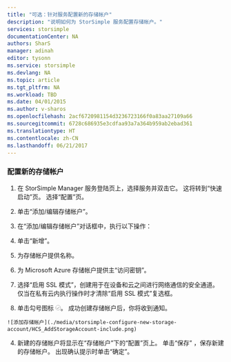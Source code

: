 ```yaml
---
title: "可选：针对服务配置新的存储帐户"
description: "说明如何为 StorSimple 服务配置存储帐户。"
services: storsimple
documentationCenter: NA
authors: SharS
manager: adinah
editor: tysonn
ms.service: storsimple
ms.devlang: NA
ms.topic: article
ms.tgt_pltfrm: NA
ms.workload: TBD
ms.date: 04/01/2015
ms.author: v-sharos
ms.openlocfilehash: 2acf6720981154d3236723166f0a83aa27109a66
ms.sourcegitcommit: 6728c686935e3cdfaa93a7a364b959ab2ebad361
ms.translationtype: HT
ms.contentlocale: zh-CN
ms.lasthandoff: 06/21/2017
---
```

### <a name="to-configure-a-new-storage-account"></a>配置新的存储帐户

1. 在 StorSimple Manager 服务登陆页上，选择服务并双击它。 这将转到“快速启动”页。 选择“配置”页。

2. 单击“添加/编辑存储帐户”。

3. 在“添加/编辑存储帐户”对话框中，执行以下操作：

  1. 单击“新增”。
  2. 为存储帐户提供名称。
  3. 为 Microsoft Azure 存储帐户提供主“访问密钥”。
  4. 选择“启用 SSL 模式”，创建用于在设备和云之间进行网络通信的安全通道。 仅当在私有云内执行操作时才清除“启用 SSL 模式”复选框。
  5. 单击勾号图标 ![勾号图标](./media/storsimple-configure-new-storage-account/HCS_CheckIcon-include.png)。 成功创建存储帐户后，你将收到通知。

    ![添加存储帐户](./media/storsimple-configure-new-storage-account/HCS_AddStorageAccount-include.png)

4. 新建的存储帐户将显示在“存储帐户”下的“配置”页上。 单击“保存” ，保存新建的存储帐户。 出现确认提示时单击“确定”。